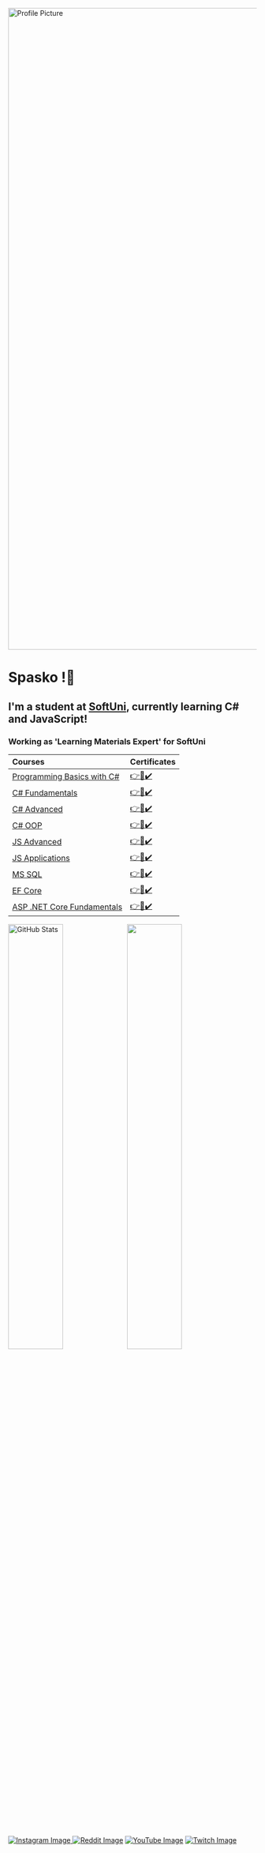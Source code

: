 [comment]: <> (PROFILE PICTURE)
<img src="https://github.com/SpaskoKatsarski/SpaskoKatsarski/assets/91427186/bf714371-ba76-4f98-9d52-883ecbf6ed20" alt="Profile Picture" width="1300px" align="center">

<h1>
  Spasko !👋
</h1>

<h2>
  I'm a student at <a href="https://softuni.bg" >SoftUni</a>, currently learning C# and JavaScript!
</h2>
<h3>
  Working as 'Learning Materials Expert' for SoftUni
</h3>

|Courses|Certificates|
|:---|:---|
|<a href="https://softuni.bg/trainings/3503/programming-basics-with-csharp-september-2021" > Programming Basics with C# </a>| <a href="https://softuni.bg/certificates/details/116444/6ed61e96"> 👉📜✔️</a> |
|<a href="https://softuni.bg/trainings/3606/programming-fundamentals-with-csharp-january-2022" > C# Fundamentals </a>| <a href="https://softuni.bg/certificates/details/130200/4a296539"> 👉📜✔️</a> |
|<a href="https://softuni.bg/trainings/3699/csharp-advanced-may-2022" > C# Advanced </a>| <a href="https://softuni.bg/certificates/details/136291/1d340b5d"> 👉📜✔️</a> |
|<a href="https://softuni.bg/trainings/3700/csharp-oop-june-2022" > C# OOP </a>| <a href="https://softuni.bg/certificates/details/141076/1213f2ef"> 👉📜✔️</a> |
|<a href="https://softuni.bg/certificates/details/150118/7544bf9f" > JS Advanced </a>| <a href="https://softuni.bg/certificates/details/150118/7544bf9f"> 👉📜✔️</a> |
|<a href="https://softuni.bg/trainings/3847/js-applications-october-2022" > JS Applications </a>| <a href="https://softuni.bg/certificates/details/149942/1e2d8e6c"> 👉📜✔️</a> |
|<a href="https://softuni.bg/trainings/3965/ms-sql-january-2023" > MS SQL </a>| <a href="https://softuni.bg/certificates/details/157808/c9f07c82"> 👉📜✔️</a> |
|<a href="https://softuni.bg/trainings/3966/entity-framework-core-february-2023" > EF Core </a>| <a href="https://softuni.bg/certificates/details/164842/d6785f5e"> 👉📜✔️</a> |
|<a href="https://softuni.bg/trainings/4105/asp-net-fundamentals-may-2023" > ASP .NET Core Fundamentals </a>| <a href="https://softuni.bg/certificates/details/175388/979effe5"> 👉📜✔️</a> |

<a href="#"><img align="center" width="47%" src="https://github-readme-stats.vercel.app/api?username=SpaskoKatsarski&show_icons=true&theme=tokyonight&include_all_commits=true&hide_border=true" alt="GitHub Stats" /></a> <a href="#"><img align="center" width="47%" src="https://github-readme-stats.vercel.app/api/top-langs/?username=SpaskoKatsarski&layout=compact&theme=tokyonight&hide_border=true" /></a>

<a href="https://www.instagram.com/patso067/" > <img src="https://img.shields.io/badge/Instagram-E4405F?style=for-the-badge&logo=instagram&logoColor=white" alt="Instagram Image"> </a> <a href="https://www.reddit.com/user/NotSyncK" > <img src="https://img.shields.io/badge/Reddit-FF4500?style=for-the-badge&logo=reddit&logoColor=white" alt="Reddit Image"></a> <a href="https://www.youtube.com/channel/UCPgsGPTyf6FW8N5zSRBBtfA" > <img src="https://img.shields.io/badge/YouTube-FF0000?style=for-the-badge&logo=youtube&logoColor=white" alt="YouTube Image"></a> <a href="https://www.twitch.tv/notsynck" > <img src="https://img.shields.io/badge/Twitch-9146FF?style=for-the-badge&logo=twitch&logoColor=white" alt="Twitch Image"></a>

